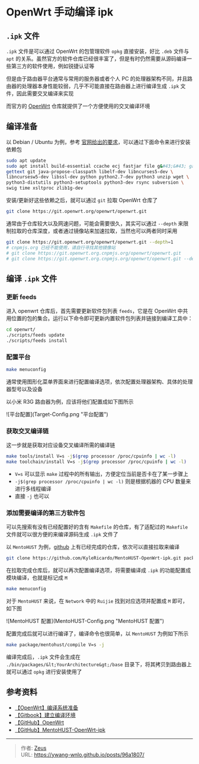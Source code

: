 # OpenWrt 手动编译 ipk


## `.ipk` 文件

`.ipk` 文件是可以通过 OpenWrt 的包管理软件 `opkg` 直接安装，好比 `.deb` 文件与 `apt` 的关系。虽然官方的软件仓库已经很丰富了，但是有时仍然需要从源码编译一些第三方的软件使用，例如锐捷认证等

但是由于路由器平台通常与常用的服务器或者个人 PC 的处理器架构不同，并且路由器的处理器本身性能较弱，几乎不可能直接在路由器上进行编译生成 `.ipk` 文件，因此需要交叉编译来实现

而官方的 [OpenWrt](https://github.com/openwrt/openwrt) 仓库就提供了一个方便使用的交叉编译环境

## 编译准备

以 Debian / Ubuntu 为例，参考 [官网给出的要求](https://openwrt.org/docs/guide-developer/toolchain/install-buildsystem)，可以通过下面命令来进行安装依赖包

```bash
sudo apt update
sudo apt install build-essential ccache ecj fastjar file g&#43;&#43; gawk \
gettext git java-propose-classpath libelf-dev libncurses5-dev \
libncursesw5-dev libssl-dev python python2.7-dev python3 unzip wget \
python3-distutils python3-setuptools python3-dev rsync subversion \
swig time xsltproc zlib1g-dev
```

安装/更新好这些依赖之后，就可以通过 `git` 拉取 OpenWrt 仓库了

```bash
git clone https://git.openwrt.org/openwrt/openwrt.git
```

通常由于仓库较大以及网速问题，可能会需要很久，其实可以通过 `--depth` 来限制拉取的仓库深度，或者通过镜像站来加速拉取，当然也可以两者同时采用

```bash
git clone https://git.openwrt.org/openwrt/openwrt.git --depth=1
# cnpmjs.org 已经不能使用，请自行寻找其他镜像站
# git clone https://git.openwrt.org.cnpmjs.org/openwrt/openwrt.git
# git clone https://git.openwrt.org.cnpmjs.org/openwrt/openwrt.git --depth=1
```

## 编译 `.ipk` 文件

### 更新 feeds

进入 openwrt 仓库后，首先需要更新软件包列表 `feeds`，它是在 OpenWrt 中共用位置的包的集合。运行以下命令即可更新内置软件包列表并链接到编译工具中：

```bash
cd openwrt/
./scripts/feeds update
./scripts/feeds install
```

### 配置平台

```bash
make menuconfig
```

通常使用图形化菜单界面来进行配置编译选项，依次配置处理器架构、具体的处理器型号以及设备

以小米 R3G 路由器为例，应该将他们配置成如下图所示

![平台配置](Target-Config.png &#34;平台配置&#34;)

### 获取交叉编译链

这一步就是获取对应设备交叉编译所需的编译链

```bash
make tools/install V=s -j$(grep processor /proc/cpuinfo | wc -l)
make toolchain/install V=s -j$(grep processor /proc/cpuinfo | wc -l)
```

- `V=s` 可以显示 `make` 过程中的所有输出，方便定位当前是否卡在了某一步骤上
- `-j$(grep processor /proc/cpuinfo | wc -l)` 则是根据机器的 CPU 数量来进行多线程编译
- 直接 `-j` 也可以

### 添加需要编译的第三方软件包

可以先搜索有没有已经配置好的含有 `Makefile` 的仓库，有了适配过的 `Makefile` 文件就可以很方便的来编译源码生成 `.ipk` 文件了

以 `MentoHUST` 为例，[github](https://github.com/KyleRicardo/MentoHUST-OpenWrt-ipk) 上有已经完成的仓库，依次可以直接拉取来编译

```bash
git clone https://github.com/KyleRicardo/MentoHUST-OpenWrt-ipk.git package/minieap
```

在拉取完成仓库后，就可以再次配置编译选项，将需要编译成 `.ipk` 的功能配置成模块编译，也就是标记成 `M`

```bash
make menuconfig
```

对于 `MentoHUST` 来说，在 `Network` 中的 `Ruijie` 找到对应选项并配置成 `M` 即可，如下图

![MentoHUST 配置](MentoHUST-Config.png &#34;MentoHUST 配置&#34;)

配置完成后就可以进行编译了，编译命令也很简单，以 `MentoHUST` 为例如下所示

```bash
make package/mentohust/compile V=s -j
```

编译完成后，`.ipk` 文件会生成在  `./bin/packages/&lt;YourArchitecture&gt;/base` 目录下，将其拷贝到路由器上就可以通过 `opkg` 进行安装使用了

## 参考资料

- [【OpenWrt】编译系统准备](https://openwrt.org/docs/guide-developer/toolchain/install-buildsystem)
- [【Gitbook】建立编译环境](https://openwrt-nctu.gitbook.io/project/openwrt-compile-env/openwrt-sdk-and-ipk-format)
- [【GitHub】OpenWrt](https://github.com/openwrt/openwrt)
- [【GitHub】MentoHUST-OpenWrt-ipk](https://github.com/KyleRicardo/MentoHUST-OpenWrt-ipk)


---

> 作者: [Zeus](https://github.com/ywang-wnlo)  
> URL: https://ywang-wnlo.github.io/posts/96a1807/  


